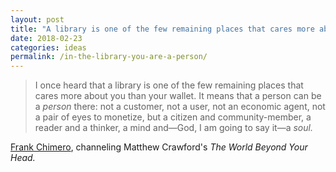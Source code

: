 ```yaml
---
layout: post
title: "A library is one of the few remaining places that cares more about you than your wallet"
date: 2018-02-23
categories: ideas
permalink: /in-the-library-you-are-a-person/
---
```


> I once heard that a library is one of the few remaining places that cares more about you than your wallet. It means that a person can be a *person* there: not a customer, not a user, not an economic agent, not a pair of eyes to monetize, but a citizen and community-member, a reader and a thinker, a mind and—God, I am going to say it—a *soul.*

[Frank Chimero](https://frankchimero.com/writing/the-good-room/), channeling Matthew Crawford's *The World Beyond Your Head.*